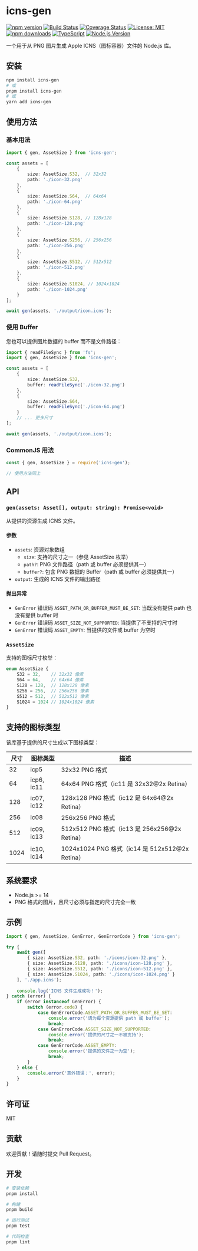 # icns-gen

[![npm version](https://img.shields.io/npm/v/icns-gen.svg)](https://www.npmjs.com/package/icns-gen)
[![Build Status](https://github.com/whyun-pages/icns-gen/actions/workflows/ci.yml/badge.svg)](https://github.com/whyun-pages/icns-gen/actions/workflows/ci.yml)
[![Coverage Status](https://coveralls.io/repos/github/yunnysunny/icns-gen/badge.svg?branch=main)](https://coveralls.io/github/yunnysunny/icns-gen?branch=main)
[![License: MIT](https://img.shields.io/badge/License-MIT-yellow.svg)](https://opensource.org/licenses/MIT)
[![npm downloads](https://img.shields.io/npm/dm/icns-gen.svg)](https://www.npmjs.com/package/icns-gen)
[![TypeScript](https://img.shields.io/badge/TypeScript-Ready-blue.svg)](https://www.typescriptlang.org/)
[![Node.js Version](https://img.shields.io/node/v/icns-gen.svg)](https://nodejs.org)

一个用于从 PNG 图片生成 Apple ICNS（图标容器）文件的 Node.js 库。

## 安装

```bash
npm install icns-gen
# 或
pnpm install icns-gen
# 或
yarn add icns-gen
```

## 使用方法

### 基本用法

```typescript
import { gen, AssetSize } from 'icns-gen';

const assets = [
    {
        size: AssetSize.S32,  // 32x32
        path: './icon-32.png'
    },
    {
        size: AssetSize.S64,  // 64x64
        path: './icon-64.png'
    },
    {
        size: AssetSize.S128, // 128x128
        path: './icon-128.png'
    },
    {
        size: AssetSize.S256, // 256x256
        path: './icon-256.png'
    },
    {
        size: AssetSize.S512, // 512x512
        path: './icon-512.png'
    },
    {
        size: AssetSize.S1024, // 1024x1024
        path: './icon-1024.png'
    }
];

await gen(assets, './output/icon.icns');
```

### 使用 Buffer

您也可以提供图片数据的 buffer 而不是文件路径：

```typescript
import { readFileSync } from 'fs';
import { gen, AssetSize } from 'icns-gen';

const assets = [
    {
        size: AssetSize.S32,
        buffer: readFileSync('./icon-32.png')
    },
    {
        size: AssetSize.S64,
        buffer: readFileSync('./icon-64.png')
    }
    // ... 更多尺寸
];

await gen(assets, './output/icon.icns');
```

### CommonJS 用法

```javascript
const { gen, AssetSize } = require('icns-gen');

// 使用方法同上
```

## API

### `gen(assets: Asset[], output: string): Promise<void>`

从提供的资源生成 ICNS 文件。

#### 参数

- `assets`: 资源对象数组
  - `size`: 支持的尺寸之一（参见 AssetSize 枚举）
  - `path?`: PNG 文件路径（path 或 buffer 必须提供其一）
  - `buffer?`: 包含 PNG 数据的 Buffer（path 或 buffer 必须提供其一）
- `output`: 生成的 ICNS 文件的输出路径

#### 抛出异常

- `GenError` 错误码 `ASSET_PATH_OR_BUFFER_MUST_BE_SET`: 当既没有提供 path 也没有提供 buffer 时
- `GenError` 错误码 `ASSET_SIZE_NOT_SUPPORTED`: 当提供了不支持的尺寸时
- `GenError` 错误码 `ASSET_EMPTY`: 当提供的文件或 buffer 为空时

### `AssetSize`

支持的图标尺寸枚举：

```typescript
enum AssetSize {
    S32 = 32,    // 32x32 像素
    S64 = 64,    // 64x64 像素
    S128 = 128,  // 128x128 像素
    S256 = 256,  // 256x256 像素
    S512 = 512,  // 512x512 像素
    S1024 = 1024 // 1024x1024 像素
}
```

## 支持的图标类型

该库基于提供的尺寸生成以下图标类型：

| 尺寸 | 图标类型 | 描述 |
|------|----------|------|
| 32   | icp5     | 32x32 PNG 格式 |
| 64   | icp6, ic11 | 64x64 PNG 格式（ic11 是 32x32@2x Retina） |
| 128  | ic07, ic12 | 128x128 PNG 格式（ic12 是 64x64@2x Retina） |
| 256  | ic08     | 256x256 PNG 格式 |
| 512  | ic09, ic13 | 512x512 PNG 格式（ic13 是 256x256@2x Retina） |
| 1024 | ic10, ic14 | 1024x1024 PNG 格式（ic14 是 512x512@2x Retina） |

## 系统要求

- Node.js >= 14
- PNG 格式的图片，且尺寸必须与指定的尺寸完全一致

## 示例

```typescript
import { gen, AssetSize, GenError, GenErrorCode } from 'icns-gen';

try {
    await gen([
        { size: AssetSize.S32, path: './icons/icon-32.png' },
        { size: AssetSize.S128, path: './icons/icon-128.png' },
        { size: AssetSize.S512, path: './icons/icon-512.png' },
        { size: AssetSize.S1024, path: './icons/icon-1024.png' }
    ], './app.icns');
    
    console.log('ICNS 文件生成成功！');
} catch (error) {
    if (error instanceof GenError) {
        switch (error.code) {
            case GenErrorCode.ASSET_PATH_OR_BUFFER_MUST_BE_SET:
                console.error('请为每个资源提供 path 或 buffer');
                break;
            case GenErrorCode.ASSET_SIZE_NOT_SUPPORTED:
                console.error('提供的尺寸之一不被支持');
                break;
            case GenErrorCode.ASSET_EMPTY:
                console.error('提供的文件之一为空');
                break;
        }
    } else {
        console.error('意外错误：', error);
    }
}
```

## 许可证

MIT

## 贡献

欢迎贡献！请随时提交 Pull Request。

## 开发

```bash
# 安装依赖
pnpm install

# 构建
pnpm build

# 运行测试
pnpm test

# 代码检查
pnpm lint
```
